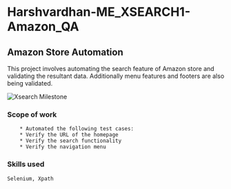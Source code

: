 # Harshvardhan-ME_XSEARCH1-Amazon_QA

## Amazon Store Automation

<p>This project involves automating the search feature of Amazon store and validating the resultant data. Additionally menu features and footers are also being validated.</p>

<p><img src="https://directus.crio.do/assets/e769e691-d01d-44dd-bc68-158e1de8dfb1?" alt="Xsearch Milestone"></p>

### Scope of work
        * Automated the following test cases:
        * Verify the URL of the homepage
        * Verify the search functionality
        * Verify the navigation menu

### Skills used
    Selenium, Xpath
